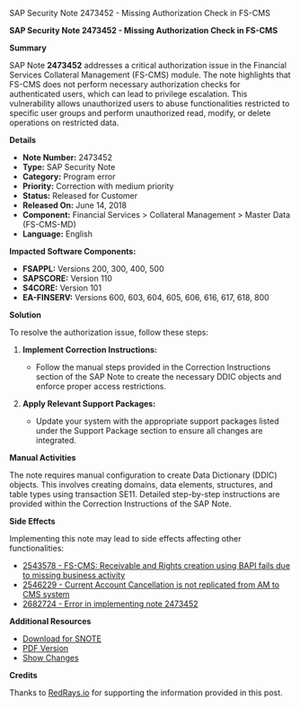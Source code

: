 SAP Security Note 2473452 - Missing Authorization Check in FS-CMS

**SAP Security Note 2473452 - Missing Authorization Check in FS-CMS**

**Summary**

SAP Note **2473452** addresses a critical authorization issue in the Financial Services Collateral Management (FS-CMS) module. The note highlights that FS-CMS does not perform necessary authorization checks for authenticated users, which can lead to privilege escalation. This vulnerability allows unauthorized users to abuse functionalities restricted to specific user groups and perform unauthorized read, modify, or delete operations on restricted data.

**Details**

- **Note Number:** 2473452
- **Type:** SAP Security Note
- **Category:** Program error
- **Priority:** Correction with medium priority
- **Status:** Released for Customer
- **Released On:** June 14, 2018
- **Component:** Financial Services > Collateral Management > Master Data (FS-CMS-MD)
- **Language:** English

**Impacted Software Components:**

- **FSAPPL:** Versions 200, 300, 400, 500
- **SAPSCORE:** Version 110
- **S4CORE:** Version 101
- **EA-FINSERV:** Versions 600, 603, 604, 605, 606, 616, 617, 618, 800

**Solution**

To resolve the authorization issue, follow these steps:

1. **Implement Correction Instructions:**
   - Follow the manual steps provided in the Correction Instructions section of the SAP Note to create the necessary DDIC objects and enforce proper access restrictions.

2. **Apply Relevant Support Packages:**
   - Update your system with the appropriate support packages listed under the Support Package section to ensure all changes are integrated.

**Manual Activities**

The note requires manual configuration to create Data Dictionary (DDIC) objects. This involves creating domains, data elements, structures, and table types using transaction SE11. Detailed step-by-step instructions are provided within the Correction Instructions of the SAP Note.

**Side Effects**

Implementing this note may lead to side effects affecting other functionalities:
- [2543578 - FS-CMS: Receivable and Rights creation using BAPI fails due to missing business activity](https://me.sap.com/notes/0002543578)
- [2546229 - Current Account Cancellation is not replicated from AM to CMS system](https://me.sap.com/notes/0002546229)
- [2682724 - Error in implementing note 2473452](https://me.sap.com/notes/0002682724)

**Additional Resources**

- [Download for SNOTE](https://notesdownloads.sap.com/note/0040000000377752018)
- [PDF Version](https://me.sap.com/sap/support/sfm/notes/print/0002473452?language=en-US&token=10F2BB806412B62DEC8B8FCB70421166)
- [Show Changes](https://me.sap.com/notesLatestChanges/0002473452/E/diff)

**Credits**

Thanks to [RedRays.io](https://redrays.io) for supporting the information provided in this post.